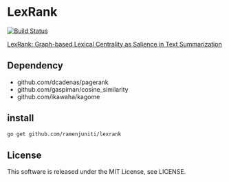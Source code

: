 # LexRank

[![Build Status](https://travis-ci.org/ramenjuniti/LexRank.svg?branch=master)](https://travis-ci.org/ramenjuniti/LexRank)

[LexRank: Graph-based Lexical Centrality as Salience in Text Summarization](https://hazm.at/mox/machine-learning/natural-language-processing/summarization/lexrank/index.html)

## Dependency

* github.com/dcadenas/pagerank
* github.com/gaspiman/cosine_similarity
* github.com/ikawaha/kagome

## install

```sh
go get github.com/ramenjuniti/lexrank
```

## License

This software is released under the MIT License, see LICENSE.